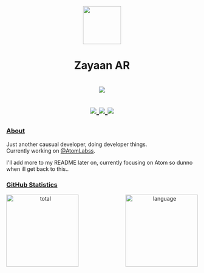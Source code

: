 <p align="center">
    <img width="100" src="https://avatars.githubusercontent.com/u/81559574?v=4" />
</p>

<h1 align="center">Zayaan AR</h1>

<h1 align="center">
    <p align="center">
        <a href="https://discord.com/users/823939421686071386">
            <img src="https://lanyard.cnrad.dev/api/823939421686071386" />
        </a>
    </p>
    <p align="center">
        <a href="https://github.com/userandaname">
            <img src="https://komarev.com/ghpvc/?username=userandaname&label=profile+views&color=orange" />
        </a>
        <a href="https://discord.gg/HnYfxmvrHJ">
            <img src="https://img.shields.io/discord/1252393773468745852?color=7489d5&logo=discord&logoColor=ffffff" />
        </a>
        <a href="https://github.com/AtomLabss/AtomWeb">
            <img src="https://img.shields.io/github/commit-activity/w/AtomLabss/AtomWeb?authorFilter=userandaname&logo=github&label=commit%20activity" />
        </a>
    </p>
</h1>

### [About](https://zayaanar.me)

Just another causual developer, doing developer things.
<br>
Currently working on [@AtomLabss](https://github.com/AtomLabss).

I'll add more to my README later on, currently focusing on Atom so dunno when ill get back to this..

### [GitHub Statistics](https://github.com/userandaname)

<div align='center'>
    <img align='left' height='190' alt='total' src="https://github-readme-stats.vercel.app/api?username=userandaname&theme=dark&border_color=151515" />
    <img align='right' height='190' alt='language' src="https://github-readme-stats.vercel.app/api/top-langs/?username=userandaname&layout=compact&theme=dark&border_color=151515" />
</div>
